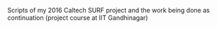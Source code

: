 Scripts of my 2016 Caltech SURF project and the work being done as continuation (project course at IIT Gandhinagar)
